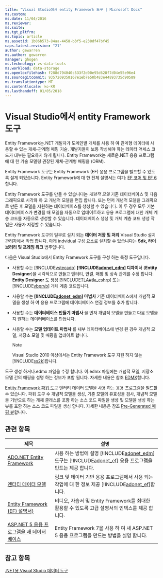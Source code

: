 ```yaml
---
title: "Visual Studio에서 entity Framework 도구 | Microsoft Docs"
ms.custom: 
ms.date: 11/04/2016
ms.reviewer: 
ms.suite: 
ms.tgt_pltfrm: 
ms.topic: article
ms.assetid: 1b06b573-84aa-4458-b3f5-e238df47bf45
caps.latest.revision: "21"
author: gewarren
ms.author: gewarren
manager: ghogen
ms.technology: vs-data-tools
ms.workload: data-storage
ms.openlocfilehash: f288d794040c533f2d00e95d628f7d04e55e96e4
ms.sourcegitcommit: 9357209350167e1eb7e50b483e44893735d90589
ms.translationtype: MT
ms.contentlocale: ko-KR
ms.lasthandoff: 01/05/2018
---
```

# <a name="entity-framework-tools-in-visual-studio"></a>Visual Studio에서 entity Framework 도구
Entity Framework는.NET 개발자가 도메인별 개체를 사용 하 여 관계형 데이터에 사용할 수 있는 개체-관계형 매핑 기술. 개발자들이 보통 작성해야 하는 데이터 액세스 코드가 대부분 필요하지 않게 됩니다. Entity Framework는 새로운.NET 응용 프로그램에 대 한 기술 모델링 권장된 개체-관계형 매핑을 (ORM).  
  
Entity Framework 도구는 Entity Framework (EF) 응용 프로그램을 빌드할 수 있도록 설계 되었습니다. Entity Framework에 대 한 전체 설명서는 여기: [EF 코어 및 EF 6](/ef/)합니다.  
  
Entity Framework 도구를 만들 수 있습니다는 *개념적 모델* 기존 데이터베이스 및 다음 그래픽으로 시각화 하 고 개념적 모델을 편집 합니다. 또는 먼저 개념적 모델을 그래픽으로 만든 후 모델을 지원하는 데이터베이스를 생성할 수 있습니다. 이 두 경우 모두 기본 데이터베이스가 변경될 때 모델을 자동으로 업데이트하고 응용 프로그램에 대한 개체 계층 코드를 자동으로 생성할 수 있습니다. 데이터베이스 생성 및 개체 계층 코드 생성 작업은 사용자 지정할 수 있습니다.  
  
Entity Framework 도구의 일부로 설치 되는 **데이터 저장 및 처리** Visual Studio 설치 관리자에서 작업 합니다. 아래 indvidual 구성 요소로 설치할 수 있습니다는 **Sdk, 라이브러리 및 프레임 워크** 범주입니다.  
 
다음은 Visual Studio에서 Entity Framework 도구를 구성 하는 특정 도구입니다.  
  
-   사용할 수는 [!INCLUDE[vstecado](../data-tools/includes/vstecado_md.md)]  **[!INCLUDE[adonet_edm](../data-tools/includes/adonet_edm_md.md)] 디자이너** (**Entity Designer**)을 시각적으로 만들고 엔터티, 연결, 매핑 및 상속 관계를 수정 합니다. **Entity Designer** 도 생성 [!INCLUDE[TLA#tla_cshrp](../data-tools/includes/tlasharptla_cshrp_md.md)] 또는 [!INCLUDE[vbprvb](../code-quality/includes/vbprvb_md.md)] 개체 계층 코드입니다.  
  
-   사용할 수는  **[!INCLUDE[adonet_edm](../data-tools/includes/adonet_edm_md.md)] 마법사** 기존 데이터베이스에서 개념적 모델을 생성 하 여 응용 프로그램에 데이터베이스 연결 정보를 추가 합니다.  
  
-   사용할 수는 **데이터베이스 만들기 마법사** 을 먼저 개념적 모델을 만들고 다음 모델을 지 원하는 데이터베이스를 만듭니다.  
  
-   사용할 수는 **모델 업데이트 마법사** 를 내부 데이터베이스에 변경 된 경우 개념적 모델, 저장소 모델 및 매핑을 업데이트 합니다.  
  
    > [!NOTE]
    >  Visual Studio 2010 이상에서는 Entity Framework 도구 지원 하지 않는 [!INCLUDE[ss2k](../data-tools/includes/ss2k_md.md)]합니다.  
  
도구 생성 하거나.edmx 파일을 수정 합니다. 이.edmx 파일에는 개념적 모델, 저장소 모델 간의 매핑을 설명 하는 정보가 포함 됩니다. 자세한 내용은 참조 [EDMX](https://msdn.microsoft.com/data/jj650889.aspx)합니다.  
  
[Entity Framework 파워 도구](https://marketplace.visualstudio.com/items?itemName=EntityFrameworkTeam.EntityFrameworkPowerToolsBeta4) 엔터티 데이터 모델을 사용 하는 응용 프로그램을 빌드할 수 있습니다. 파워 도구 수 개념적 모델을 생성, 기존 모델의 유효성을 검사, 개념적 모델을 기반으로 하는 개체 클래스를 포함 하는 소스 코드 파일을 생성 및 모델을 생성 하는 뷰를 포함 하는 소스 코드 파일을 생성 합니다. 자세한 내용은 참조 [Pre-Generated 매핑 뷰](https://msdn.microsoft.com/data/dn469601.aspx)합니다.  
  
## <a name="related-topics"></a>관련 항목  
  
|제목|설명|  
|-----------|-----------------|  
|[ADO.NET Entity Framework](/dotnet/framework/data/adonet/ef/index)|사용 하는 방법에 설명 [!INCLUDE[adonet_edm](../data-tools/includes/adonet_edm_md.md)] 도구는 [!INCLUDE[adonet_ef](../data-tools/includes/adonet_ef_md.md)] 응용 프로그램을 만드는 제공 합니다.|  
|[엔터티 데이터 모델](/dotnet/framework/data/adonet/entity-data-model)|링크 및 데이터 기반 응용 프로그램에서 사용 되는 작업에 대 한 정보 제공 [!INCLUDE[adonet_ef](../data-tools/includes/adonet_ef_md.md)]합니다.|  
|[Entity Framework (EF) 설명서)](https://msdn.microsoft.com/library/ee712907(v=vs.113).aspx)|비디오, 자습서 및 Entity Framework를 최대한 활용할 수 있도록 고급 설명서의 인덱스를 제공 합니다.|  
|[ASP.NET 5 응용 프로그램을 새 데이터베이스](https://docs.efproject.net/en/latest/platforms/aspnetcore/new-db.html)|Entity Framework 7을 사용 하 여 새 ASP.NET 5 응용 프로그램을 만드는 방법을 설명 합니다.|  
  
## <a name="see-also"></a>참고 항목  
 [.NET용 Visual Studio 데이터 도구](../data-tools/visual-studio-data-tools-for-dotnet.md)